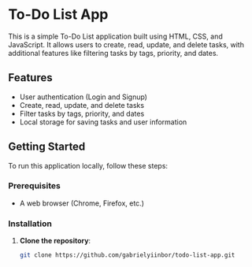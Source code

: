 # To-Do List App

This is a simple To-Do List application built using HTML, CSS, and JavaScript. It allows users to create, read, update, and delete tasks, with additional features like filtering tasks by tags, priority, and dates.

## Features

- User authentication (Login and Signup)
- Create, read, update, and delete tasks
- Filter tasks by tags, priority, and dates
- Local storage for saving tasks and user information

## Getting Started

To run this application locally, follow these steps:

### Prerequisites

- A web browser (Chrome, Firefox, etc.)

### Installation

1. **Clone the repository**:
   ```bash
   git clone https://github.com/gabrielyiinbor/todo-list-app.git
